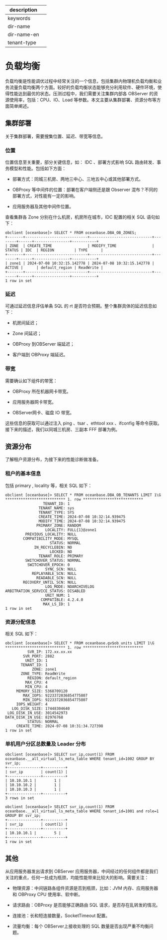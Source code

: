 |description||
|---|---|
|keywords||
|dir-name||
|dir-name-en||
|tenant-type||

# 负载均衡

负载均衡是性能调优过程中经常关注的一个信息，包括集群内物理机负载均衡和业务流量负载均衡两个方面。较好的负载均衡状态能够充分利用软件、硬件环境，使得性能达到最优的状态。压测过程中，我们需要关注集群内部各 OBServer 的资源使用率，包括：CPU、IO、Load 等参数。本文主要从集群部署、资源分布等方面简单阐述。

## 集群部署

关于集群部署，需要搜集位置、延迟、带宽等信息。

### 位置

位置信息至关重要，部分关键信息，如： IDC 、部署方式影响 SQL 路由转发、事务模型和性能。包括如下方面：

* 部署方式：同城三机房、两地三中心、三地五中心或其他部署方式。

* OBProxy 等中间件的位置：部署在客户端侧还是跟 Observer 混布？不同的部署方式，对性能有一定的影响。

* 应用服务器及其他中间件位置。

查看集群各 Zone 分别在什么机房，机房所在城市，IDC 配置的相关 SQL 语句如下：

```shell
obclient [oceanbase]> SELECT * FROM oceanbase.DBA_OB_ZONES;
+-------+----------------------------+----------------------------+--------+------+----------------+-----------+
| ZONE  | CREATE_TIME                | MODIFY_TIME                | STATUS | IDC  | REGION         | TYPE      |
+-------+----------------------------+----------------------------+--------+------+----------------+-----------+
| zone1 | 2024-07-08 10:32:15.142778 | 2024-07-08 10:32:15.142778 | ACTIVE |      | default_region | ReadWrite |
+-------+----------------------------+----------------------------+--------+------+----------------+-----------+
1 row in set
```

### 延迟

可通过延迟信息评估单条 SQL 的 rt 是否符合预期。整个集群具体的延迟信息如下：

* 机房间延迟；

* Zone 间延迟；

* OBProxy 到OBServer 端延迟；

* 客户端到 OBProxy 端延迟。

### 带宽

需要确认如下组件的带宽：

* OBProxy 所在机器网卡带宽。

* 应用服务器网卡带宽。

* OBServer网卡、磁盘 IO 带宽。

这些信息的获取可以通过注入 ping 、tsar 、ethtool xxx 、ifconfig 等命令获取。接下来的描述，我们以同城三机房、三副本 FFF 部署为例。

## 资源分布

了解租户资源分布，为接下来的性能诊断做准备。

### 租户的基本信息

包括 primary , locality 等，相关 SQL 如下：

```shell
obclient [oceanbase]> SELECT * FROM oceanbase.DBA_OB_TENANTS LIMIT 1\G
*************************** 1. row ***************************
                 TENANT_ID: 1
               TENANT_NAME: sys
               TENANT_TYPE: SYS
               CREATE_TIME: 2024-07-08 10:32:14.939475
               MODIFY_TIME: 2024-07-08 10:32:14.939475
              PRIMARY_ZONE: RANDOM
                  LOCALITY: FULL{1}@zone1
         PREVIOUS_LOCALITY: NULL
        COMPATIBILITY_MODE: MYSQL
                    STATUS: NORMAL
             IN_RECYCLEBIN: NO
                    LOCKED: NO
               TENANT_ROLE: PRIMARY
         SWITCHOVER_STATUS: NORMAL
          SWITCHOVER_EPOCH: 0
                  SYNC_SCN: NULL
            REPLAYABLE_SCN: NULL
              READABLE_SCN: NULL
        RECOVERY_UNTIL_SCN: NULL
                  LOG_MODE: NOARCHIVELOG
ARBITRATION_SERVICE_STATUS: DISABLED
                  UNIT_NUM: 1
                COMPATIBLE: 4.2.4.0
                 MAX_LS_ID: 1
1 row in set
```

### 资源分配信息

相关 SQL 如下：

```shell
obclient [oceanbase]> SELECT * FROM oceanbase.gv$ob_units LIMIT 1\G
*************************** 1. row ***************************
          SVR_IP: 172.xx.xx.xx
        SVR_PORT: 2882
         UNIT_ID: 1
       TENANT_ID: 1
            ZONE: zone1
       ZONE_TYPE: ReadWrite
          REGION: default_region
         MAX_CPU: 4
         MIN_CPU: 4
     MEMORY_SIZE: 5368709120
        MAX_IOPS: 9223372036854775807
        MIN_IOPS: 9223372036854775807
     IOPS_WEIGHT: 4
   LOG_DISK_SIZE: 17448304640
 LOG_DISK_IN_USE: 3014542973
DATA_DISK_IN_USE: 82976768
          STATUS: NORMAL
     CREATE_TIME: 2024-07-08 10:31:34.727398
1 row in set
```

### 单机用户分区总数量及 Leader 分布

```shell
obclient [oceanbase]> SELECT svr_ip,count(1) FROM oceanbase.__all_virtual_ls_meta_table WHERE tenant_id=1002 GROUP BY svr_ip;
+---------------+----------+
| svr_ip        | count(1) |
+---------------+----------+
| 10.10.10.1 |        1 |
| 10.10.10.2 |        1 |
| 10.10.10.3 |        1 |
+---------------+----------+
3 rows in set 

obclient [oceanbase]> SELECT svr_ip,count(1) FROM oceanbase.__all_virtual_ls_meta_table WHERE tenant_id=1001 and role=1 GROUP BY svr_ip;
+---------------+----------+
| svr_ip        | count(1) |
+---------------+----------+
| 10.10.10.1 |        5 |
+---------------+----------+
1 row in set 
```

## 其他

从应用服务器发出请求到 OBServer 应用服务器，中间经过的任何组件都是我们关注的重点，任何一处成为瓶颈，均能性能带来比较大的影响。需要关注：

* 物理资源：中间链路各组件资源是否到瓶颈，比如：JVM 内存、应用服务器和 OBProxy CPU 使用率、软中断。

* 请求路由：OBProxy 是否能够正确路由 SQL 请求，是否存在乱转发的情况。

* 连接池：长和短连接数量，SocketTimeout 配置。

* 流量均衡：每个 OBServer上接收处理的 SQL 数量是否出现严重不均衡问题。
